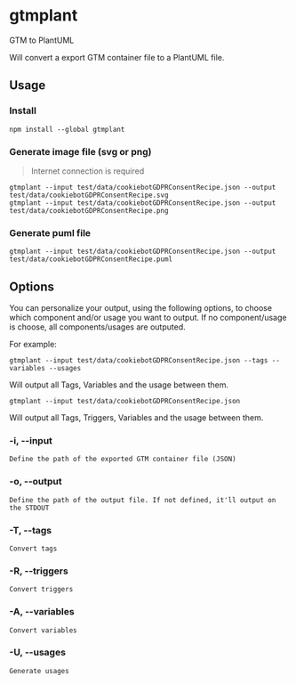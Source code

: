 # gtmplant
GTM to PlantUML

Will convert a export GTM container file to a PlantUML file.

## Usage

### Install
```shell
npm install --global gtmplant
```

### Generate image file (svg or png)
> Internet connection is required
```shell
gtmplant --input test/data/cookiebotGDPRConsentRecipe.json --output test/data/cookiebotGDPRConsentRecipe.svg
gtmplant --input test/data/cookiebotGDPRConsentRecipe.json --output test/data/cookiebotGDPRConsentRecipe.png
```

### Generate puml file
```shell
gtmplant --input test/data/cookiebotGDPRConsentRecipe.json --output test/data/cookiebotGDPRConsentRecipe.puml
```

## Options

You can personalize your output, using the following options, to choose which component and/or usage you want to output.
If no component/usage is choose, all components/usages are outputed.

For example:
```
gtmplant --input test/data/cookiebotGDPRConsentRecipe.json --tags --variables --usages
```
Will output all Tags, Variables and the usage between them.

```
gtmplant --input test/data/cookiebotGDPRConsentRecipe.json
```
Will output all Tags, Triggers, Variables and the usage between them.

### -i, --input <path>
    Define the path of the exported GTM container file (JSON)

### -o, --output <path>
    Define the path of the output file. If not defined, it'll output on the STDOUT

### -T, --tags
    Convert tags

### -R, --triggers
    Convert triggers

### -A, --variables
    Convert variables

### -U, --usages
    Generate usages